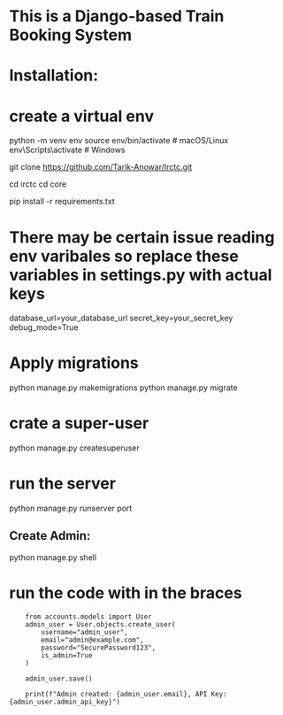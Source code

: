 # This is a **Django-based Train Booking System**

# Installation:

# create a virtual env


python -m venv env
source env/bin/activate  # macOS/Linux
env\Scripts\activate     # Windows


git clone https://github.com/Tarik-Anowar/Irctc.git

cd irctc
cd core

pip install -r requirements.txt

# There may be certain issue reading env varibales so replace these variables in settings.py with actual  keys 

database_url=your_database_url
secret_key=your_secret_key
debug_mode=True

# Apply migrations

python manage.py makemigrations
python manage.py migrate

# crate a super-user
python manage.py createsuperuser

# run the server
python manage.py runserver port

## Create Admin:

python manage.py shell

# run the code with in the braces 
```
    from accounts.models import User
    admin_user = User.objects.create_user(
        username="admin_user",
        email="admin@example.com",
        password="SecurePassword123",
        is_admin=True
    )

    admin_user.save()

    print(f"Admin created: {admin_user.email}, API Key: {admin_user.admin_api_key}")

```
